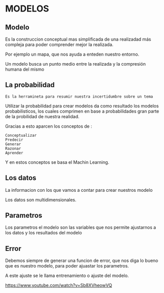 # MODELOS

## Modelo

  Es la construccion conceptual mas simplificada de una realizadad más compleja
para poder comprender mejor la realizada.
  
  Por ejemplo un mapa, que nos ayuda a enteden nuestro entorno.

  Un modelo busca un punto medio entre la realizada y la compresión humana del mismo
  
  ## La probabilidad
  
    Es la herramineta para resumir nuestra incertidumbre sobre un tema


  
Utilizar la probabilidad para crear modelos da como resultado los modelos probabilisticos, 
los cuales comprimen en base a probabilidades gran parte de la probilidad de nuestra realidad.

Gracias a esto aparcen los conceptos de :

    Conceptualizar
    Predecir
    Generar
    Razonar
    Aprender


Y en estos conceptos se basa el Machin Learning.

## Los datos

  La informacion con los que vamos a contar para crear nuestros modelo
  
  Los datos son multidimensionales.
  
## Parametros

  Los parametros el modelo son las variables que nos permite ajustarnos a los datos y los resultados del modelo
  
## Error

  Debemos siempre de generar una funcion de error, que nos diga lo bueno que es nuestro modelo, para poder ajuastar los parametros.
  
  A este ajuste se le llama entrenamiento o ajuste del modelo.
  
  https://www.youtube.com/watch?v=Sb8XVheowVQ
  
  
  
